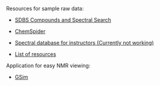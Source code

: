 Resources for sample raw data:

* [SDBS Compounds and Spectral Search](http://sdbs.db.aist.go.jp/sdbs/cgi-bin/cre_search.cgi)

* [ChemSpider](http://www.chemspider.com/)

* [Spectral database for instructors (Currently not working)](https://naturalproductman.wordpress.com/2013/05/20/spectral-database-for-instructors/)

* [List of resources](http://guides.lib.unc.edu/spectroscopy/general)

Application for easy NMR viewing:

* [GSim](https://sourceforge.net/projects/gsim/)
